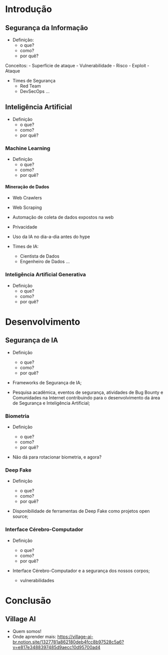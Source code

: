 # Introdução

## Segurança da Informação
- Definição:
    - o que?
    - como?
    - por quê?

Conceitos:
    - Superfície de ataque
    - Vulnerabilidade
    - Risco
    - Exploit
    - Ataque

- Times de Segurança
    - Red Team
    - DevSecOps
    ...

## Inteligência Artificial
- Definição
    - o que?
    - como?
    - por quê?

### Machine Learning
- Definição
    - o que?
    - como?
    - por quê?

#### Mineração de Dados
- Web Crawlers
- Web Scraping
- Automação de coleta de dados expostos na web
- Privacidade

- Uso da IA no dia-a-dia antes do hype
- Times de IA:
    - Cientista de Dados
    - Engenheiro de Dados
    ...

### Inteligência Artificial Generativa
- Definição
    - o que?
    - como?
    - por quê?

# Desenvolvimento

## Segurança de IA
- Definição
    - o que?
    - como?
    - por quê?

- Frameworks de Segurança de IA;

- Pesquisa acadêmica, eventos de segurança, atividades de Bug Bounty e Comunidades na Internet contribuindo para o desenvolvimento da área de Segurança e Inteligência Artificial;

### Biometria
- Definição
    - o que?
    - como?
    - por quê?

- Não dá para rotacionar biometria, e agora?

### Deep Fake
- Definição
    - o que?
    - como?
    - por quê?

- Disponibilidade de ferramentas de Deep Fake como projetos open source;

### Interface Cérebro-Computador
- Definição
    - o que?
    - como?
    - por quê?

- Interface Cérebro-Computador e a segurança dos nossos corpos;
    - vulnerabilidades

# Conclusão

## Village AI
- Quem somos!
- Onde aprender mais: https://village-ai-br.notion.site/1327781a862180deb4fcc8b97528c5a6?v=e817e3488397485d9aecc10d95700ad4
